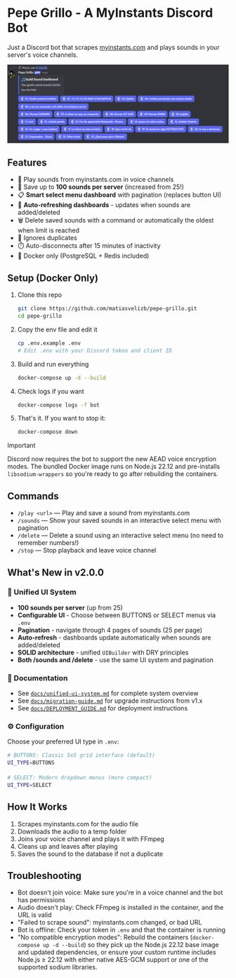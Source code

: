 # Pepe Grillo - A MyInstants Discord Bot


Just a Discord bot that scrapes [myinstants.com](https://myinstants.com) and plays sounds in your server's voice channels.

![Guild Sound Dashboard](docs/dashboard-example.png)

## Features

- 🎵 Play sounds from myinstants.com in voice channels
- 💾 Save up to **100 sounds per server** (increased from 25!)
- 📋 **Smart select menu dashboard** with pagination (replaces button UI)
- 🔄 **Auto-refreshing dashboards** - updates when sounds are added/deleted
- 🗑️ Delete saved sounds with a command or automatically the oldest when limit is reached
- 🚫 Ignores duplicates
- ⏱️ Auto-disconnects after 15 minutes of inactivity
- 🐳 Docker only (PostgreSQL + Redis included)

## Setup (Docker Only)

1. Clone this repo
   ```bash
   git clone https://github.com/matiasvelizb/pepe-grillo.git
   cd pepe-grillo
   ```
2. Copy the env file and edit it
   ```bash
   cp .env.example .env
   # Edit .env with your Discord token and client ID
   ```
3. Build and run everything
   ```bash
   docker-compose up -d --build
   ```
4. Check logs if you want
   ```bash
   docker-compose logs -f bot
   ```

5. That's it. If you want to stop it:
   ```bash
   docker-compose down
   ```

> [!IMPORTANT]
> Discord now requires the bot to support the new AEAD voice encryption modes. The bundled Docker image runs on Node.js 22.12 and pre-installs `libsodium-wrappers` so you're ready to go after rebuilding the containers.

## Commands

- `/play <url>` — Play and save a sound from myinstants.com
- `/sounds` — Show your saved sounds in an interactive select menu with pagination
- `/delete` — Delete a sound using an interactive select menu (no need to remember numbers!)
- `/stop` — Stop playback and leave voice channel

## What's New in v2.0.0

### 🎉 Unified UI System
- **100 sounds per server** (up from 25)
- **Configurable UI** - Choose between BUTTONS or SELECT menus via `.env`
- **Pagination** - navigate through 4 pages of sounds (25 per page)
- **Auto-refresh** - dashboards update automatically when sounds are added/deleted
- **SOLID architecture** - unified `UIBuilder` with DRY principles
- **Both /sounds and /delete** - use the same UI system and pagination

### 📖 Documentation
- See [`docs/unified-ui-system.md`](docs/unified-ui-system.md) for complete system overview
- See [`docs/migration-guide.md`](docs/migration-guide.md) for upgrade instructions from v1.x
- See [`docs/DEPLOYMENT_GUIDE.md`](docs/DEPLOYMENT_GUIDE.md) for deployment instructions

### ⚙️ Configuration

Choose your preferred UI type in `.env`:

```bash
# BUTTONS: Classic 5x5 grid interface (default)
UI_TYPE=BUTTONS

# SELECT: Modern dropdown menus (more compact)
UI_TYPE=SELECT
```

## How It Works

1. Scrapes myinstants.com for the audio file
2. Downloads the audio to a temp folder
3. Joins your voice channel and plays it with FFmpeg
4. Cleans up and leaves after playing
5. Saves the sound to the database if not a duplicate

## Troubleshooting

- Bot doesn't join voice: Make sure you're in a voice channel and the bot has permissions
- Audio doesn't play: Check FFmpeg is installed in the container, and the URL is valid
- "Failed to scrape sound": myinstants.com changed, or bad URL
- Bot is offline: Check your token in `.env` and that the container is running
- "No compatible encryption modes": Rebuild the containers (`docker-compose up -d --build`) so they pick up the Node.js 22.12 base image and updated dependencies, or ensure your custom runtime includes Node.js ≥ 22.12 with either native AES-GCM support or one of the supported sodium libraries.
